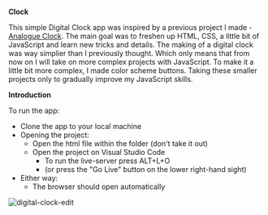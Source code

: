 **Clock**

This simple Digital Clock app was inspired by a previous project I made - [Analogue Clock](https://github.com/artursbridaks/Analogue-Clock). The main goal was to freshen up HTML, CSS, a little bit of JavaScript and learn new tricks and details. The making of a digital clock was way simplier than I previously thought. Which only means that from now on I will take on more complex projects with JavaScript. To make it a little bit more complex, I made color scheme buttons. Taking these smaller projects only to gradually improve my JavaScript skills. 

**Introduction**

To run the app:

* Clone the app to your local machine
* Opening the project:
    * Open the html file within the folder (don't take it out)
    * Open the project on Visual Studio Code
        * To run the live-server press ALT+L+O
        * (or press the "Go Live" button on the lower right-hand sight)
* Either way: 
    * The browser should open automatically

![digital-clock-edit](https://user-images.githubusercontent.com/48471924/85398854-7c964e80-b55e-11ea-8588-b480611be863.gif)
